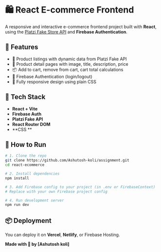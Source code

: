 # 🛍️ React E-commerce Frontend

A responsive and interactive e-commerce frontend project built with **React**, using the [Platzi Fake Store API](https://fakeapi.platzi.com/) and **Firebase Authentication**.

## 🚀 Features

- 🛒 Product listings with dynamic data from Platzi Fake API
- 🧾 Product detail pages with image, title, description, price
- 📦 Add to cart, remove from cart, cart total calculations
- 🔐 Firebase Authentication (login/logout)
- 📱 Fully responsive design using plain CSS

## 🧰 Tech Stack

- **React + Vite**
- **Firebase Auth**
- **Platzi Fake API**
- **React Router DOM**
- **CSS **

## 🧪 How to Run

```bash
# 1. Clone the repo
git clone https://github.com/Ashutosh-koli/assignment.git
cd react-ecommerce

# 2. Install dependencies
npm install

# 3. Add Firebase config to your project (in .env or FirebaseContext)
# Replace with your own Firebase project config

# 4. Run development server
npm run dev
```

## 📦 Deployment

You can deploy it on **Vercel**, **Netlify**, or Firebase Hosting.

**Made with 💙 by [Ashutosh koli]**
